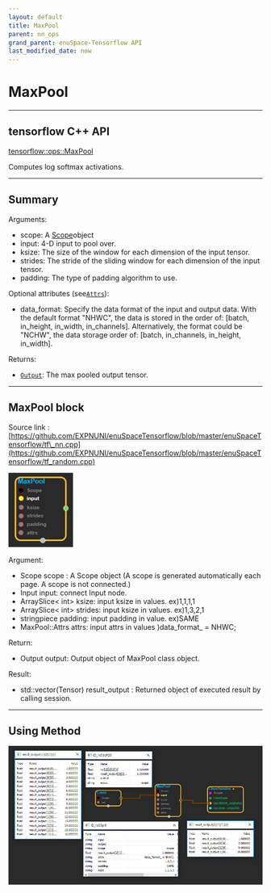 ```yaml
--- 
layout: default 
title: MaxPool 
parent: nn_ops 
grand_parent: enuSpace-Tensorflow API 
last_modified_date: now 
--- 
```


# MaxPool

---

## tensorflow C++ API

[tensorflow::ops::MaxPool](https://www.tensorflow.org/api_docs/cc/class/tensorflow/ops/max-pool)

Computes log softmax activations.

---

## Summary

Arguments:

* scope: A [Scope](https://www.tensorflow.org/api_docs/cc/class/tensorflow/scope.html#classtensorflow_1_1_scope)object
* input: 4-D input to pool over.
* ksize: The size of the window for each dimension of the input tensor.
* strides: The stride of the sliding window for each dimension of the input tensor.
* padding: The type of padding algorithm to use.

Optional attributes \(see[`Attrs`](https://www.tensorflow.org/api_docs/cc/struct/tensorflow/ops/max-pool/attrs.html#structtensorflow_1_1ops_1_1_max_pool_1_1_attrs)\):

* data\_format: Specify the data format of the input and output data. With the default format "NHWC", the data is stored in the order of: \[batch, in\_height, in\_width, in\_channels\]. Alternatively, the format could be "NCHW", the data storage order of: \[batch, in\_channels, in\_height, in\_width\].

Returns:

* [`Output`](https://www.tensorflow.org/api_docs/cc/class/tensorflow/output.html#classtensorflow_1_1_output): The max pooled output tensor.

---

## MaxPool block

Source link : [https://github.com/EXPNUNI/enuSpaceTensorflow/blob/master/enuSpaceTensorflow/tf\_nn.cpp](https://github.com/EXPNUNI/enuSpaceTensorflow/blob/master/enuSpaceTensorflow/tf_random.cpp)

![](./assets/nn-ops/MaxPool1.jpg)

Argument:

* Scope scope : A Scope object \(A scope is generated automatically each page. A scope is not connected.\)
* Input input: connect  Input node.
* ArraySlice&lt; int&gt; ksize: input ksize in values. ex\)1,1,1,1
* ArraySlice&lt; int&gt; strides: input ksize in values. ex\)1,3,2,1
* stringpiece padding: input padding in value. ex\)SAME
* MaxPool::Attrs attrs: input attrs in values \)data\_format\_ = NHWC;

Return:

* Output output: Output object of MaxPool class object.

Result:

* std::vector\(Tensor\) result\_output  : Returned object of executed result by calling session.

---

## Using Method

![](./assets/nn-ops/MaxPool2.jpg)

